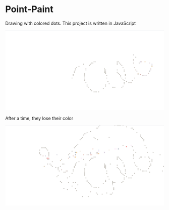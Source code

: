 # Point-Paint

Drawing with colored dots. 
This project is written in JavaScript

![Screen](Point-screen1.png)

After a time, they lose their color

![Screen](Point-screen2.png)
